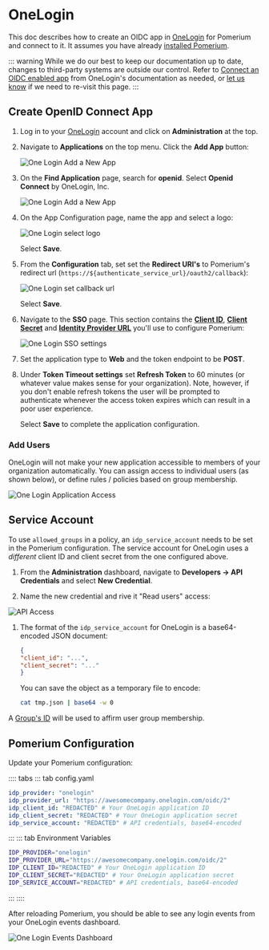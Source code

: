 # OneLogin

This doc describes how to create an OIDC app in [OneLogin] for Pomerium and connect to it. It assumes you have already [installed Pomerium].

::: warning
While we do our best to keep our documentation up to date, changes to third-party systems are outside our control. Refer to [Connect an OIDC enabled app](https://developers.onelogin.com/openid-connect/connect-to-onelogin) from OneLogin's documentation as needed, or [let us know](https://github.com/pomerium/pomerium/issues/new?assignees=&labels=&template=bug_report.md) if we need to re-visit this page.
:::

## Create OpenID Connect App

1. Log in to your [OneLogin](https://www.onelogin.com/) account and click on **Administration** at the top.

1. Navigate to **Applications** on the top menu. Click the **Add App** button:

   ![One Login Add a New App](./img/onelogin/one-login-add-app.png)

1. On the **Find Application** page, search for **openid**. Select **Openid Connect** by OneLogin, Inc.

   ![One Login Add a New App](./img/onelogin/one-login-add-open-id.png)

1. On the App Configuration page, name the app and select a logo:

   ![One Login select logo](./img/onelogin/one-login-select-logo.png)

   Select **Save**.

1. From the **Configuration** tab, set set the **Redirect URI's** to Pomerium's redirect url (`https://${authenticate_service_url}/oauth2/callback`):

   ![One Login set callback url](./img/onelogin/one-login-callback-url.png)

   Select **Save**.

1. Navigate to the **SSO** page. This section contains the **[Client ID]**, **[Client Secret]** and **[Identity Provider URL]** you'll use to configure Pomerium:

   ![One Login SSO settings](./img/onelogin/one-login-sso-settings.png)

1. Set the application type to **Web** and the token endpoint to be **POST**.

1. Under **Token Timeout settings** set **Refresh Token** to 60 minutes (or whatever value makes sense for your organization). Note, however, if you don't enable refresh tokens the user will be prompted to authenticate whenever the access token expires which can result in a poor user experience.

   Select **Save** to complete the application configuration.

### Add Users

OneLogin will not make your new application accessible to members of your organization automatically. You can assign access to individual users (as shown below), or define rules / policies based on group membership.

![One Login Application Access](./img/onelogin/one-login-app-access.png)

## Service Account

To use `allowed_groups` in a policy, an `idp_service_account` needs to be set in the Pomerium configuration. The service account for OneLogin uses a *different* client ID and client secret from the one configured above.

1. From the **Administration** dashboard, navigate to **Developers → API Credentials** and select **New Credential**.

1. Name the new credential and rive it "Read users" access:

![API Access](./img/onelogin/one-login-api-access.png)


1. The format of the `idp_service_account` for OneLogin is a base64-encoded JSON document:

   ```json
   {
   "client_id": "...",
   "client_secret": "..."
   }
   ```

   You can save the object as a temporary file to encode:

   ```bash
   cat tmp.json | base64 -w 0
   ```

A [Group's ID](https://developers.onelogin.com/openid-connect/api/user-info) will be used to affirm user group membership.

## Pomerium Configuration

Update your Pomerium configuration:

:::: tabs
::: tab config.yaml
```yaml
idp_provider: "onelogin"
idp_provider_url: "https://awesomecompany.onelogin.com/oidc/2"
idp_client_id: "REDACTED" # Your OneLogin application ID
idp_client_secret: "REDACTED" # Your OneLogin application secret
idp_service_account: "REDACTED" # API credentials, base64-encoded
```
:::
::: tab Environment Variables
```bash
IDP_PROVIDER="onelogin"
IDP_PROVIDER_URL="https://awesomecompany.onelogin.com/oidc/2"
IDP_CLIENT_ID="REDACTED" # Your OneLogin application ID
IDP_CLIENT_SECRET="REDACTED" # Your OneLogin application secret
IDP_SERVICE_ACCOUNT="REDACTED" # API credentials, base64-encoded
```
:::
::::

After reloading Pomerium, you should be able to see any login events from your OneLogin events dashboard.

![One Login Events Dashboard](./img/onelogin/one-login-events.png)

[client id]: /reference/readme.md#identity-provider-client-id
[client secret]: /reference/readme.md#identity-provider-client-secret
[Identity Provider URL]: /reference/readme.md#identity-provider-url
[environmental variables]: https://en.wikipedia.org/wiki/Environment_variable
[oauth2]: https://oauth.net/2/
[openid connect]: https://en.wikipedia.org/wiki/OpenID_Connect
[OneLogin]: https://www.onelogin.com/
[installed Pomerium]: install/